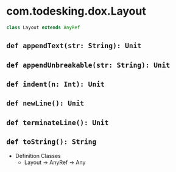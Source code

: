 # com.todesking.dox.Layout


```scala
class Layout extends AnyRef
```


 `def appendText(str: String): Unit`
-------------------------------------



 `def appendUnbreakable(str: String): Unit`
--------------------------------------------



 `def indent(n: Int): Unit`
----------------------------



 `def newLine(): Unit`
-----------------------



 `def terminateLine(): Unit`
-----------------------------



 `def toString(): String`
--------------------------

* Definition Classes
  * Layout → AnyRef → Any



